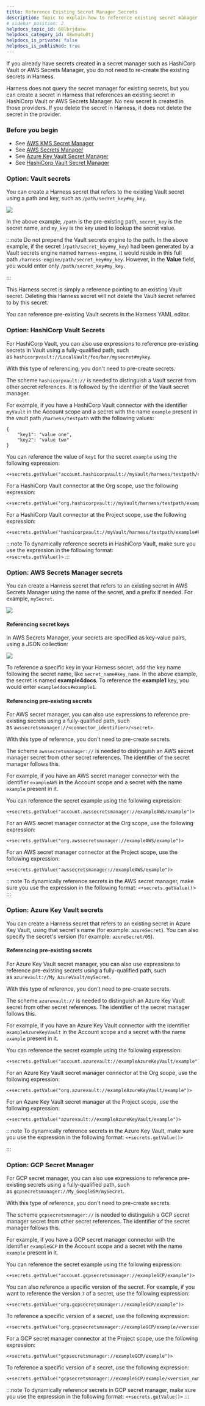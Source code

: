 ```yaml
---
title: Reference Existing Secret Manager Secrets
description: Topic to explain how to reference existing secret manager secrets.
# sidebar_position: 2
helpdocs_topic_id: 60lbrjdasw
helpdocs_category_id: 48wnu4u0tj
helpdocs_is_private: false
helpdocs_is_published: true
---
```


If you already have secrets created in a secret manager such as HashiCorp Vault or AWS Secrets Manager, you do not need to re-create the existing secrets in Harness.

Harness does not query the secret manager for existing secrets, but you can create a secret in Harness that references an existing secret in HashiCorp Vault or AWS Secrets Manager. No new secret is created in those providers. If you delete the secret in Harness, it does not delete the secret in the provider.

### Before you begin

* See [AWS KMS Secret Manager](../6_Security/7-add-an-aws-kms-secrets-manager.md)
* See [AWS Secrets Manager](../6_Security/6-add-an-aws-secret-manager.md)
* See [Azure Key Vault Secret Manager](../6_Security/8-azure-key-vault.md)
* See [HashiCorp Vault Secret Manager](../6_Security/12-add-hashicorp-vault.md)

### Option: Vault secrets

You can create a Harness secret that refers to the existing Vault secret using a path and key, such as `/path/secret_key#my_key`.

![](./static/reference-existing-secret-manager-secrets-60.png)

In the above example, `/path` is the pre-existing path, `secret_key` is the secret name, and `my_key` is the key used to lookup the secret value.


:::note
Do not prepend the Vault secrets engine to the path. In the above example, if the secret (`/path/secret_key#my_key`) had been generated by a Vault secrets engine named `harness-engine`, it would reside in this full path `/harness-engine/path/secret_key#my_key`. However, in the **Value** field, you would enter only `/path/secret_key#my_key`.

:::

This Harness secret is simply a reference pointing to an existing Vault secret. Deleting this Harness secret will not delete the Vault secret referred to by this secret.

You can reference pre-existing Vault secrets in the Harness YAML editor.

### Option: HashiCorp Vault Secrets

​For HashiCorp Vault, you can also use expressions to reference pre-existing secrets in Vault using a fully-qualified path, such as `hashicorpvault://LocalVault/foo/bar/mysecret#mykey`. 

With this type of referencing, you don't need to pre-create secrets.

The scheme `hashicorpvault://` is needed to distinguish a Vault secret from other secret references. It is followed by the identifier of the Vault secret manager.

For example, if you have a HashiCorp Vault connector with the identifier `myVault` in the Account scope and a secret with the name `example` present in the vault path `/harness/testpath` with the following values:


```
​{  
    "key1": "value one",  
    "key2": "value two"  
}
```
You can reference the value of `key1` for the secret `example` using the following expression:


```
<+secrets.getValue("account.hashicorpvault://myVault/harness/testpath/example#key1")>
```
For a HashiCorp Vault connector at the Org scope, use the following expression:


```
<+secrets.getValue("org.hashicorpvault://myVault/harness/testpath/example#key1")>​
```
For a HashiCorp Vault connector at the Project scope, use the following expression:


```
<+secrets.getValue("hashicorpvault://myVault/harness/testpath/example#key1")>
```

:::note
To dynamically reference secrets in HashiCorp Vault, make sure you use the expression in the following format:  
`<+secrets.getValue()>`
:::


### Option: AWS Secrets Manager secrets

You can create a Harness secret that refers to an existing secret in AWS Secrets Manager using the name of the secret, and a prefix if needed. For example, `mySecret`.

![](./static/reference-existing-secret-manager-secrets-61.png)

#### Referencing secret keys

In AWS Secrets Manager, your secrets are specified as key-value pairs, using a JSON collection:

![](./static/reference-existing-secret-manager-secrets-62.png)

To reference a specific key in your Harness secret, add the key name following the secret name, like `secret_name#key_name`. In the above example, the secret is named **example4docs**. To reference the **example1** key, you would enter `example4docs#example1`.

#### Referencing pre-existing secrets

For AWS secret manager, you can also use expressions to reference pre-existing secrets using a fully-qualified path, such as `awssecretsmanager://<connector_identifier>/<secret>`.

With this type of reference, you don't need to pre-create secrets.

The scheme `awssecretsmanager://` is needed to distinguish an AWS secret manager secret from other secret references. The identifier of the secret manager follows this.

For example, if you have an AWS secret manager connector with the identifier `exampleAWS` in the Account scope and a secret with the name `example` present in it.

You can reference the secret example using the following expression:

```
<+secrets.getValue("account.awssecretsmanager://exampleAWS/example")>
```
For an AWS secret manager connector at the Org scope, use the following expression:

```
<+secrets.getValue("org.awssecretsmanager://exampleAWS/example")>​
```

For an AWS secret manager connector at the Project scope, use the following expression:

```
<+secrets.getValue("awssecretsmanager://exampleAWS/example")>
```
:::note
To dynamically reference secrets in the AWS secret manager, make sure you use the expression in the following format:
`<+secrets.getValue()`>
:::


### Option: Azure Key Vault secrets

You can create a Harness secret that refers to an existing secret in Azure Key Vault, using that secret's name (for example: `azureSecret`). You can also specify the secret's version (for example: `azureSecret/05`).

#### Referencing pre-existing secrets

For Azure Key Vault secret manager, you can also use expressions to reference pre-existing secrets using a fully-qualified path, such as `azurevault://My_AzureVault/mySecret`.

With this type of reference, you don't need to pre-create secrets.

The scheme `azurevault://` is needed to distinguish an Azure Key Vault secret from other secret references. The identifier of the secret manager follows this.

For example, if you have an Azure Key Vault connector with the identifier `exampleAzureKeyVault` in the Account scope and a secret with the name `example` present in it.

You can reference the secret example using the following expression:


```
<+secrets.getValue("account.azurevault://exampleAzureKeyVault/example")>
```

For an Azure Key Vault secret manager connector at the Org scope, use the following expression:

```
<+secrets.getValue("org.azurevault://exampleAzureKeyVault/example")>​
```

For an Azure Key Vault secret manager at the Project scope, use the following expression:


```
<+secrets.getValue("azurevault://exampleAzureKeyVault/example")>
```


:::note
To dynamically reference secrets in the Azure Key Vault, make sure you use the expression in the following format:
`<+secrets.getValue()>`

:::

### Option: GCP Secret Manager

For GCP secret manager, you can also use expressions to reference pre-existing secrets using a fully-qualified path, such as `gcpsecretsmanager://My_GoogleSM/mySecret`. 

With this type of reference, you don't need to pre-create secrets.

The scheme `gcpsecretsmanager://` is needed to distinguish a GCP secret manager secret from other secret references. The identifier of the secret manager follows this.

For example, if you have a GCP secret manager connector with the identifier `exampleGCP` in the Account scope and a secret with the name `example` present in it.

You can reference the secret example using the following expression:

```
<+secrets.getValue("account.gcpsecretsmanager://exampleGCP/example")>
```

You can also reference a specific version of the secret. For example, if you want to reference the version `7` of a secret, use the following expression:

```
<+secrets.getValue("org.gcpsecretsmanager://exampleGCP/example")>​
```
To reference a specific version of a secret, use the following expression:

```
<+secrets.getValue("org.gcpsecretsmanager://exampleGCP/example/<version_number>")>
```

For a GCP secret manager connector at the Project scope, use the following expression:

```
<+secrets.getValue("gcpsecretsmanager://exampleGCP/example")>
```

To reference a specific version of a secret, use the following expression:

```
<+secrets.getValue("gcpsecretsmanager://exampleGCP/example/<version_number>")>
```

:::note
To dynamically reference secrets in GCP secret manager, make sure you use the expression in the following format:
`<+secrets.getValue()>`
:::




